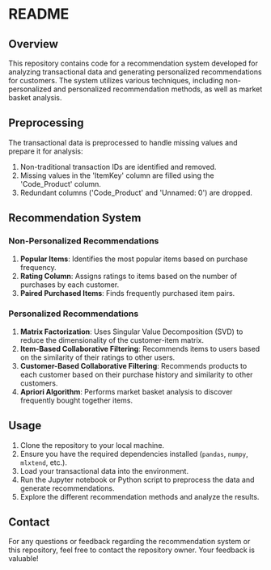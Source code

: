 # README

## Overview

This repository contains code for a recommendation system developed for analyzing transactional data and generating personalized recommendations for customers. The system utilizes various techniques, including non-personalized and personalized recommendation methods, as well as market basket analysis.

## Preprocessing

The transactional data is preprocessed to handle missing values and prepare it for analysis:

1. Non-traditional transaction IDs are identified and removed.
2. Missing values in the 'ItemKey' column are filled using the 'Code_Product' column.
3. Redundant columns ('Code_Product' and 'Unnamed: 0') are dropped.

## Recommendation System

### Non-Personalized Recommendations

1. **Popular Items**: Identifies the most popular items based on purchase frequency.
2. **Rating Column**: Assigns ratings to items based on the number of purchases by each customer.
3. **Paired Purchased Items**: Finds frequently purchased item pairs.

### Personalized Recommendations

1. **Matrix Factorization**: Uses Singular Value Decomposition (SVD) to reduce the dimensionality of the customer-item matrix.
2. **Item-Based Collaborative Filtering**: Recommends items to users based on the similarity of their ratings to other users.
3. **Customer-Based Collaborative Filtering**: Recommends products to each customer based on their purchase history and similarity to other customers.
4. **Apriori Algorithm**: Performs market basket analysis to discover frequently bought together items.

## Usage

1. Clone the repository to your local machine.
2. Ensure you have the required dependencies installed (`pandas`, `numpy`, `mlxtend`, etc.).
3. Load your transactional data into the environment.
4. Run the Jupyter notebook or Python script to preprocess the data and generate recommendations.
5. Explore the different recommendation methods and analyze the results.

## Contact

For any questions or feedback regarding the recommendation system or this repository, feel free to contact the repository owner. Your feedback is valuable!
